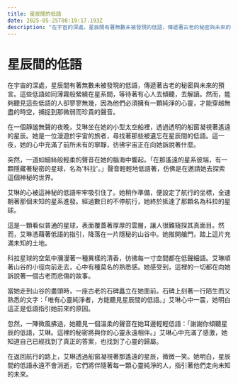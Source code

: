 ```yaml
---
title: 星辰間的低語
date: 2025-05-25T08:19:17.193Z
description: "在宇宙的深處，星辰間有著無數未被發現的低語，傳遞著古老的秘密與未來的預言。這些低語如同薄霧般縈繞在星系間，等待著有心人去傾聽，去解讀。然而，能夠聽見這些低語的人卻寥寥無幾，因為他們必須擁有一顆純淨的心靈，才能穿越無盡的時空，捕捉到那微弱而珍貴的聲音。"
---
```


# 星辰間的低語

在宇宙的深處，星辰間有著無數未被發現的低語，傳遞著古老的秘密與未來的預言。這些低語如同薄霧般縈繞在星系間，等待著有心人去傾聽，去解讀。然而，能夠聽見這些低語的人卻寥寥無幾，因為他們必須擁有一顆純淨的心靈，才能穿越無盡的時空，捕捉到那微弱而珍貴的聲音。

在一個靜謐無聲的夜晚，艾琳坐在她的小型太空船裡，透過透明的船窗凝視著遙遠的星辰。她是一位漫遊於宇宙的旅者，尋找著那些被遺忘在星辰間的低語。這一夜，她的心中充滿了前所未有的寧靜，彷彿宇宙正在向她訴說著什麼。

突然，一道如細絲般輕柔的聲音在她的腦海中響起。「在那遙遠的星系彼端，有一顆隱藏著秘密的星球，名為'科拉'。」聲音輕輕地低語著，仿佛是在邀請她去探索這個神秘的世界。

艾琳的心被這神秘的低語牢牢吸引住了。她稍作準備，便設定了航行的坐標，全速朝著那個未知的星系進發。經過數日的不停航行，她終於抵達了那顆名為科拉的星球。

這是一顆看似普通的星球，表面覆蓋著厚厚的雲層，讓人很難窺探其真面目。然而，艾琳憑藉著低語的指引，降落在一片隱秘的山谷中。她推開艙門，踏上這片充滿未知的土地。

科拉星球的空氣中瀰漫著一種異樣的清香，彷彿每一寸空間都在低聲細語。艾琳順著山谷的小徑向前走去，心中有種莫名的熟悉感。她感受到，這裡的一切都在向她訴說著一個古老而悲傷的故事。

當她走到山谷的盡頭時，一座古老的石碑矗立在她面前。石碑上刻著一行陌生而又熟悉的文字：「唯有心靈純淨者，方能聽見星辰間的低語。」艾琳心中一震，她明白這正是低語指引她前來的原因。

忽然，一陣微風拂過，她聽見一個溫柔的聲音在她耳邊輕輕低語：「謝謝你傾聽星辰的低語，艾琳。這裡的秘密將與你的心靈永遠相伴。」艾琳心中充滿了感激，她知道自己已經找到了真正的答案，也找到了心靈的歸屬。

在返回航行的路上，艾琳透過船窗凝視著那遙遠的星辰，微微一笑。她明白，星辰間的低語永遠不會消逝，它們將伴隨著每一顆心靈純淨的人，指引著他們走向未知的未來。